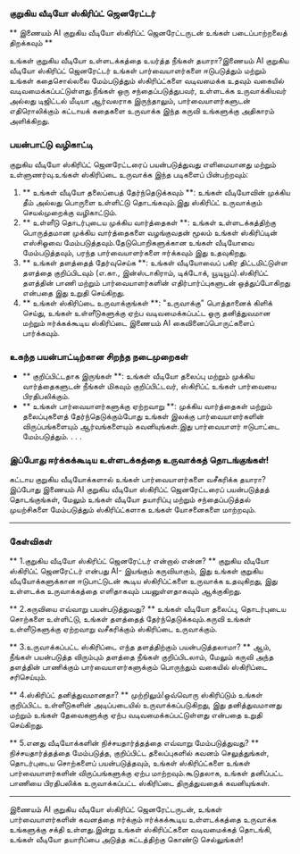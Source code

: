 ### குறுகிய வீடியோ ஸ்கிரிப்ட் ஜெனரேட்டர்

** இணையம் AI குறுகிய வீடியோ ஸ்கிரிப்ட் ஜெனரேட்டருடன் உங்கள் படைப்பாற்றலைத் திறக்கவும் **

உங்கள் குறுகிய வீடியோ உள்ளடக்கத்தை உயர்த்த நீங்கள் தயாரா?இணையம் AI குறுகிய வீடியோ ஸ்கிரிப்ட் ஜெனரேட்டர் உங்கள் பார்வையாளர்களை ஈடுபடுத்தும் மற்றும் உங்கள் கதைசொல்லலை மேம்படுத்தும் ஸ்கிரிப்ட்களை வடிவமைக்க உதவும் வகையில் வடிவமைக்கப்பட்டுள்ளது.நீங்கள் ஒரு சந்தைப்படுத்துபவர், உள்ளடக்க உருவாக்கியவர் அல்லது டிஜிட்டல் மீடியா ஆர்வலராக இருந்தாலும், பார்வையாளர்களுடன் எதிரொலிக்கும் கட்டாயக் கதைகளை உருவாக்க இந்த கருவி உங்களுக்கு அதிகாரம் அளிக்கிறது.

### பயன்பாட்டு வழிகாட்டி

குறுகிய வீடியோ ஸ்கிரிப்ட் ஜெனரேட்டரைப் பயன்படுத்துவது எளிமையானது மற்றும் உள்ளுணர்வு.உங்கள் ஸ்கிரிப்டை உருவாக்க இந்த படிகளைப் பின்பற்றவும்:

1. ** உங்கள் வீடியோ தலைப்பைத் தேர்ந்தெடுக்கவும் **: உங்கள் வீடியோவின் முக்கிய தீம் அல்லது பொருளை உள்ளிட்டு தொடங்கவும்.இது ஸ்கிரிப்ட் உருவாக்கும் செயல்முறைக்கு வழிகாட்டும்.
2. ** உள்ளீடு தொடர்புடைய முக்கிய வார்த்தைகள் **: உங்கள் உள்ளடக்கத்திற்கு பொருத்தமான முக்கிய வார்த்தைகளை வழங்குவதன் மூலம் உங்கள் ஸ்கிரிப்டின் எஸ்சிஓவை மேம்படுத்தவும்.தேடுபொறிகளுக்கான உங்கள் வீடியோவை மேம்படுத்தவும், பரந்த பார்வையாளர்களை ஈர்க்கவும் இது உதவுகிறது.
3. ** உங்கள் தளத்தைத் தேர்வுசெய்க **: உங்கள் வீடியோவைப் பகிர திட்டமிட்டுள்ள தளத்தை குறிப்பிடவும் (எ.கா., இன்ஸ்டாகிராம், டிக்டோக், யூடியூப்).ஸ்கிரிப்ட் தளத்தின் பாணி மற்றும் பார்வையாளர்களின் எதிர்பார்ப்புகளுடன் ஒத்துப்போகிறது என்பதை இது உறுதி செய்கிறது.
4. ** உங்கள் ஸ்கிரிப்டை உருவாக்குங்கள் **: "உருவாக்கு" பொத்தானைக் கிளிக் செய்து, உங்கள் உள்ளீடுகளுக்கு ஏற்ப வடிவமைக்கப்பட்ட ஒரு தனித்துவமான மற்றும் ஈர்க்கக்கூடிய ஸ்கிரிப்டை இணையம் AI கைவினைப்பொருட்களைப் பார்க்கவும்.

### உகந்த பயன்பாட்டிற்கான சிறந்த நடைமுறைகள்

- ** குறிப்பிட்டதாக இருங்கள் **: உங்கள் வீடியோ தலைப்பு மற்றும் முக்கிய வார்த்தைகளுடன் நீங்கள் மிகவும் குறிப்பிட்டவர், ஸ்கிரிப்ட் உங்கள் பார்வையை பிரதிபலிக்கும்.
- ** உங்கள் பார்வையாளர்களுக்கு ஏற்றவாறு **: முக்கிய வார்த்தைகள் மற்றும் தலைப்புகளைத் தேர்ந்தெடுக்கும்போது உங்கள் இலக்கு பார்வையாளர்களின் விருப்பங்களையும் ஆர்வங்களையும் கவனியுங்கள்.இது பார்வையாளர் ஈடுபாட்டை மேம்படுத்தும்.
.
.
.

### இப்போது ஈர்க்கக்கூடிய உள்ளடக்கத்தை உருவாக்கத் தொடங்குங்கள்!

கட்டாய குறுகிய வீடியோக்களால் உங்கள் பார்வையாளர்களை வசீகரிக்க தயாரா?இப்போது இணையம் AI குறுகிய வீடியோ ஸ்கிரிப்ட் ஜெனரேட்டரைப் பயன்படுத்தத் தொடங்குங்கள், மேலும் உங்கள் வீடியோ தயாரிப்பு மற்றும் சந்தைப்படுத்தல் முயற்சிகளை மேம்படுத்தும் ஸ்கிரிப்ட்களாக உங்கள் யோசனைகளை மாற்றவும்.

---

### கேள்விகள்

** 1.குறுகிய வீடியோ ஸ்கிரிப்ட் ஜெனரேட்டர் என்றால் என்ன? **
குறுகிய வீடியோ ஸ்கிரிப்ட் ஜெனரேட்டர் என்பது AI- இயங்கும் கருவியாகும், இது உங்கள் குறுகிய வீடியோக்களுக்கான ஈடுபாட்டுடன் கூடிய ஸ்கிரிப்ட்களை உருவாக்க உதவுகிறது, இது உள்ளடக்க உருவாக்கத்தை எளிதாகவும் பயனுள்ளதாகவும் ஆக்குகிறது.

** 2.கருவியை எவ்வாறு பயன்படுத்துவது? **
உங்கள் வீடியோ தலைப்பு, தொடர்புடைய சொற்களை உள்ளிட்டு, உங்கள் தளத்தைத் தேர்ந்தெடுக்கவும்.கருவி உங்கள் உள்ளீடுகளுக்கு ஏற்றவாறு வசீகரிக்கும் ஸ்கிரிப்டை உருவாக்கும்.

** 3.உருவாக்கப்பட்ட ஸ்கிரிப்டை எந்த தளத்திற்கும் பயன்படுத்தலாமா? **
ஆம், நீங்கள் பயன்படுத்த விரும்பும் தளத்தை நீங்கள் குறிப்பிடலாம், மேலும் கருவி அந்த தளத்தின் பாணிக்கும் பார்வையாளர்களுக்கும் பொருந்தும் வகையில் ஸ்கிரிப்டை சரிசெய்யும்.

** 4.ஸ்கிரிப்ட் தனித்துவமானதா? **
முற்றிலும்!ஒவ்வொரு ஸ்கிரிப்டும் உங்கள் குறிப்பிட்ட உள்ளீடுகளின் அடிப்படையில் உருவாக்கப்படுகிறது, இது தனித்துவமானது மற்றும் உங்கள் தேவைகளுக்கு ஏற்ப வடிவமைக்கப்பட்டுள்ளது என்பதை உறுதி செய்கிறது.

** 5.எனது வீடியோக்களின் நிச்சயதார்த்தத்தை எவ்வாறு மேம்படுத்துவது? **
நிச்சயதார்த்தத்தை மேம்படுத்த, குறிப்பிட்ட தலைப்புகளில் கவனம் செலுத்துங்கள், தொடர்புடைய சொற்களைப் பயன்படுத்தவும், உங்கள் ஸ்கிரிப்ட்களை உங்கள் பார்வையாளர்களின் விருப்பங்களுக்கு ஏற்ப மாற்றவும்.கூடுதலாக, உங்கள் தனிப்பட்ட பாணியை பிரதிபலிக்க உருவாக்கப்பட்ட ஸ்கிரிப்டை திருத்துவதைக் கவனியுங்கள்.

---

இணையம் AI குறுகிய வீடியோ ஸ்கிரிப்ட் ஜெனரேட்டருடன், உங்கள் பார்வையாளர்களின் கவனத்தை ஈர்க்கும் ஈர்க்கக்கூடிய உள்ளடக்கத்தை உருவாக்க உங்களுக்கு சக்தி உள்ளது.இன்று உங்கள் ஸ்கிரிப்ட்களை வடிவமைக்கத் தொடங்கி, உங்கள் வீடியோ தயாரிப்பை அடுத்த கட்டத்திற்கு கொண்டு செல்லுங்கள்!